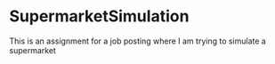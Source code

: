 # SupermarketSimulation
This is an assignment for a job posting where I am trying to simulate a supermarket
